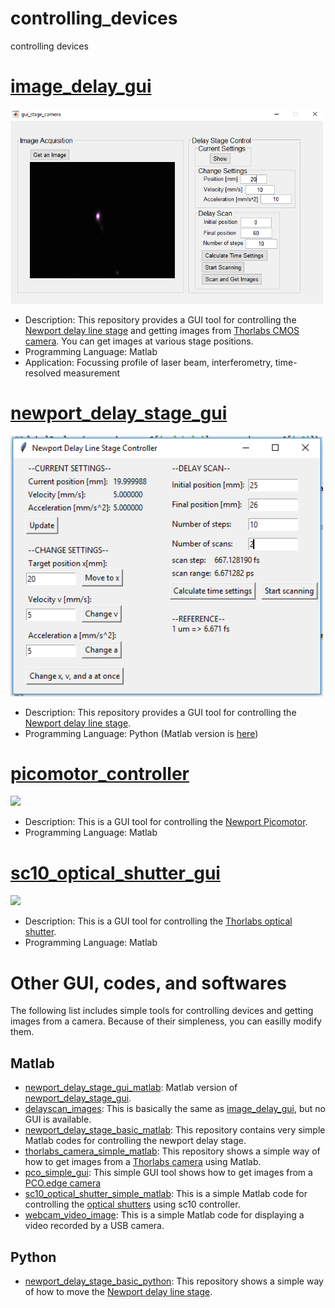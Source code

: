 # controlling_devices
controlling devices

# [image_delay_gui](https://github.com/ksonod/image_delay_gui)  
<img src="https://github.com/ksonod/image_delay_gui/blob/master/gui_matlab.PNG" width="500px">    
  
- Description: This repository provides a GUI tool for controlling the [Newport delay line stage](https://www.newport.com/f/delay-line-stages) and getting images from [Thorlabs CMOS camera](https://www.thorlabs.com/newgrouppage9.cfm?objectgroup_id=4024). You can get images at various stage positions.
- Programming Language: Matlab
- Application: Focussing profile of laser beam, interferometry, time-resolved measurement

# [newport_delay_stage_gui](https://github.com/ksonod/newport_delay_stage_gui)
<img src="https://github.com/ksonod/newport_delay_stage_gui/blob/master/dls_gui.PNG" width="500px">     

- Description: This repository provides a GUI tool for controlling the [Newport delay line stage](https://www.newport.com/f/delay-line-stages).  
- Programming Language: Python (Matlab version is [here](https://github.com/ksonod/newport_delay_stage_gui_matlab))

# [picomotor_controller](https://github.com/ksonod/picomotor_controller)
<img src="https://github.com/ksonod/picomotor_controller/blob/master/pico_gui.PNG" width="300px">      

- Description: This is a GUI tool for controlling the [Newport Picomotor](https://www.newport.com/f/picomotor-piezo-linear-actuators).  
- Programming Language: Matlab

# [sc10_optical_shutter_gui](https://github.com/ksonod/sc10_optical_shutter_gui)
<img src="https://github.com/ksonod/sc10_optical_shutter_gui/blob/master/sc10_gui.PNG" width="350px">    
  
- Description: This is a GUI tool for controlling the [Thorlabs optical shutter](https://www.thorlabs.com/newgrouppage9.cfm?objectgroup_id=927).  
- Programming Language: Matlab

# Other GUI, codes, and softwares
The following list includes simple tools for controlling devices and getting images from a camera. Because of their simpleness, you can easilly modify them.

## Matlab
- [newport_delay_stage_gui_matlab](https://github.com/ksonod/newport_delay_stage_gui_matlab): Matlab version of [newport_delay_stage_gui](https://github.com/ksonod/newport_delay_stage_gui).
- [delayscan_images](https://github.com/ksonod/delayscan_images): This is basically the same as [image_delay_gui](https://github.com/ksonod/image_delay_gui), but no GUI is available. 
- [newport_delay_stage_basic_matlab](https://github.com/ksonod/newport_delay_stage_basic_matlab): This repository contains very simple Matlab codes for controlling the newport delay stage.
- [thorlabs_camera_simple_matlab](https://github.com/ksonod/thorlabs_camera_simple_matlab): This repository shows a simple way of how to get images from a [Thorlabs camera](https://www.thorlabs.com/newgrouppage9.cfm?objectgroup_id=4024) using Matlab.
- [pco_simple_gui](https://github.com/ksonod/pco_simple_gui): This simple GUI tool shows how to get images from a [PCO.edge camera](https://www.pco.de/)
- [sc10_optical_shutter_simple_matlab](https://github.com/ksonod/sc10_optical_shutter_simple_matlab): This is a simple Matlab code for controlling the [optical shutters](https://www.thorlabs.com/newgrouppage9.cfm?objectgroup_id=927) using sc10 controller.
- [webcam_video_image](https://github.com/ksonod/webcam_video_image): This is a simple Matlab code for displaying a video recorded by a USB camera.

## Python
- [newport_delay_stage_basic_python](https://github.com/ksonod/newport_delay_stage_basic_python): This repository shows a simple way of how to move the [Newport delay line stage](https://www.newport.com/f/delay-line-stages).

